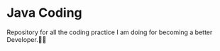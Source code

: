 # Java Coding
Repository for all the coding practice I am doing for becoming a better Developer.🧑‍💻
